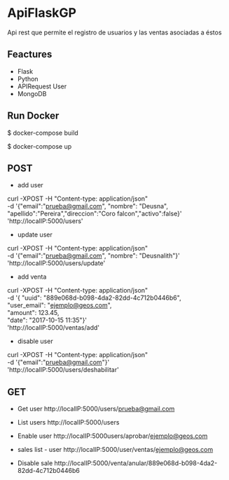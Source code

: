 ApiFlaskGP
==========
Api rest que permite el registro de usuarios y las ventas asociadas a éstos

Feactures
---------

+ Flask
+ Python
+ APIRequest User
+ MongoDB

Run Docker
-----------

$ docker-compose build

$ docker-compose up


POST
------------
+ add user

curl -XPOST -H "Content-type: application/json" \
    -d '{"email":"prueba@gmail.com", "nombre": "Deusna", "apellido":"Pereira","direccion":"Coro falcon","activo":false}' \
    'http://localIP:5000/users'

+ update user

curl -XPOST -H "Content-type: application/json" \
    -d '{"email":"prueba@gmail.com", "nombre": "Deusnalith"}' \
    'http://localIP:5000/users/update'

+ add venta

curl -XPOST -H "Content-type: application/json" \
    -d '{ "uuid": "889e068d-b098-4da2-82dd-4c712b0446b6",\
    "user_email": "ejemplo@geos.com",\
    "amount": 123.45,\
    "date": "2017-10-15 11:35"}' \
    'http://localIP:5000/ventas/add'
    
+ disable user

curl -XPOST -H "Content-type: application/json" \
    -d '{"email":"prueba@gmail.com"}' \
    'http://localIP:5000/users/deshabilitar'
    
    
    
GET
------
+ Get user
http://localIP:5000/users/prueba@gmail.com
  
+ List users
http://localIP:5000/users

+ Enable user
http://localIP:5000users/aprobar/ejemplo@geos.com
  
+ sales list - user
http://localIP:5000/user/ventas/ejemplo@geos.com

+ Disable sale
http://localIP:5000/venta/anular/889e068d-b098-4da2-82dd-4c712b0446b6
